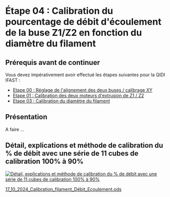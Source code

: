 # Étape 04 : Calibration du pourcentage de débit d'écoulement de la buse Z1/Z2 en fonction du diamètre du filament

## Prérequis avant de continuer
Vous devez impérativement avoir effectué les étapes suivantes pour la QIDI IFAST : 
- [Etape 00 : Réglage de l'alignement des deux buses / calibrage XY](https://github.com/sudtek/IMPRIMANTES_3D/blob/main/QIDI/IFAST/CALIBRATION/Etape%2000/Etape_00.md)
- [Etape 01 : Calibration des deux moteurs d'extrusion de Z1 / Z2](https://github.com/sudtek/IMPRIMANTES_3D/blob/main/QIDI/IFAST/CALIBRATION/Etape%2001/Etape_01.md)
- [Etape 03 : Calibration du diamètre du filament](https://github.com/sudtek/IMPRIMANTES_3D/blob/main/QIDI/IFAST/CALIBRATION/Etape%2003/Etape_03.md)

## Présentation

A faire ...


## Détail, explications et méthode de calibration du % de débit avec une série de 11 cubes de calibration 100% à 90%


[![Détail, explications et méthode de calibration du % de débit avec une série de 11 cubes de calibration 100% à 90%](https://i9.ytimg.com/vi_webp/gn3A1lFX0vc/mq2.webp?sqp=COirprkG-oaymwEmCMACELQB8quKqQMa8AEB-AH-CYAC0AWKAgwIABABGD0gVChlMA8=&rs=AOn4CLAkej0COVnXFqI_hiDXwUg99ymBUw)](https://www.youtube.com/watch?v=gn3A1lFX0vc?si=RjfHDFoegoFpW7tH)

[17_10_2024_Calibration_filament_Débit_Ecoulement.ods](https://github.com/sudtek/IMPRIMANTES_3D/blob/e164b41cd4a32ed06201bcb55994184bbe3e5474/QIDI/IFAST/CALIBRATION/Etape%2004/17_10_2024_Calibration_filament_D%C3%A9bit_Ecoulement.ods)
